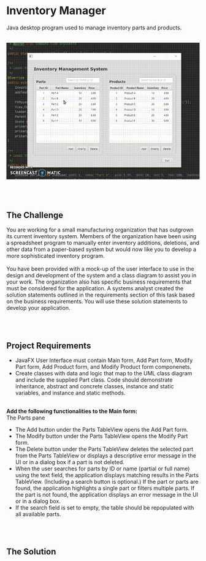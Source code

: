 # Inventory Manager
Java desktop program used to manage inventory parts and products.
<br><br>

<p align="center">
  <kbd>
<img src="VideoCapture.gif"></img>
  </kbd>
</p>
<br><br>


<h2>The Challenge</h2>
  <p>You are working for a small manufacturing organization that has outgrown its current inventory system. Members of the organization have been using a spreadsheet program to manually enter inventory additions, deletions, and other data from a paper-based system but would now like you to develop a more sophisticated inventory program.
<br><br>
You have been provided with a mock-up of the user interface to use in the design and development of the system and a class diagram to assist you in your work. The organization also has specific business requirements that must be considered for the application. A systems analyst created the solution statements outlined in the requirements section of this task based on the business requirements. You will use these solution statements to develop your application.
  </p>
<br><br>


<h2>Project Requirements</h2>
  <ul>
    <li>JavaFX User Interface must contain Main form, Add Part form, Modify Part form, Add Product form, and Modify Product form componenets.</li>
    <li>Create classes with data and logic that map to the UML class diagram and include the supplied Part class. Code should demonstrate inheritance, abstract and concrete classes, instance and static variables, and instance and static methods.</li>
  </ul>
  <br>
<b>Add the following functionalities to the Main form:</b><br>
The Parts pane<br>
  <ul>
    <li>The Add button under the Parts TableView opens the Add Part form.</li>
    <li>The Modify button under the Parts TableView opens the Modify Part form.</li>
    <li>The Delete button under the Parts TableView deletes the selected part from the Parts TableView or displays a descriptive error message in the UI or in a dialog box if a part is not deleted.</li>
    <li>When the user searches for parts by ID or name (partial or full name) using the text field, the application displays matching results in the Parts TableView. (Including a search button is optional.) If the part or parts are found, the application highlights a single part or filters multiple parts. If the part is not found, the application displays an error message in the UI or in a dialog box.</li>
    <li>If the search field is set to empty, the table should be repopulated with all available parts.</li>    
  </ul>
<br><br>


<h2>The Solution</h2>
<ul>
  </li></li>
</ul>

